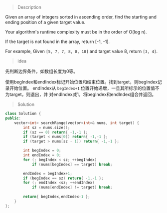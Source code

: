 > Description

Given an array of integers sorted in ascending order, find the starting and ending position of a given target value.

Your algorithm's runtime complexity must be in the order of O(log n).

If the target is not found in the array, return [-1, -1].

For example,
Given `[5, 7, 7, 8, 8, 10]` and target value 8,
return `[3, 4]`.

> idea

先判断边界条件，如数组长度为0等。

使用begIndex和endIndex标记开始位置和结束位置。找到target，则begIndex记录开始位置。
endIndex从 `begIndex+1` 位置开始递增，一旦其所标示的位置值不为target，则退出，并
对endIndex减1。将begIndex和endIndex组合并返回。

> Solution

```C++
class Solution {
public:
	vector<int> searchRange(vector<int>& nums, int target) {
		int sz = nums.size();
		if (sz == 0) return{ -1,-1 };
		if (target < nums[0]) return{ -1,-1 };
		if (target > nums[sz - 1]) return{ -1,-1 };

		int begIndex = 0;
		int endIndex = 0;
		for (; begIndex < sz; ++begIndex)
			if (nums[begIndex] == target) break;

		endIndex = begIndex+1;
		if (begIndex == sz) return{ -1,-1 };
		for (; endIndex <sz; ++endIndex)
			if (nums[endIndex] != target) break;
		
		return{ begIndex,endIndex-1 };
	}
};

```